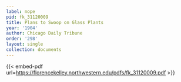 ```yaml
---
label: nope
pid: fk_31120009
title: Plans to Swoop on Glass Plants
year: '1904'
author: Chicago Daily Tribune
order: '298'
layout: single
collection: documents
---
```



{{< embed-pdf url=https://florencekelley.northwestern.edu/pdfs/fk_31120009.pdf >}}